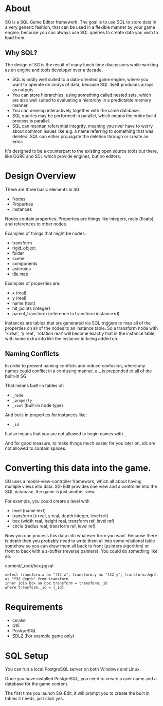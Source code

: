 # About

SG is a SQL Game Editor framework. The goal is to use SQL to store data in a very generic fashion, that can be used in a flexible manner by your game engine, because you can always use SQL queries to create data you wish to load from.

## Why SQL?

The design of SG is the result of many lunch time discussions while working as an engine and tools developer over a decade.  

* SQL is oddly well suited to a data-oriented game engine, where you want to operate on arrays of data, because SQL itself produces arrays as outputs.
* You can  store hierarchies, using something called nested sets, which are also well suited to evaluating a hierarchy in a predictable memory manner.
* You can develop interactively together with the same database.
* SQL queries may be performed in parallel, which means the entire build process is parallel.
* SQL can maintan referential integrity, meaning you nver have to worry about common issues like e.g. a name referring to something that was deleted. SQL can either propagate the deletion through or create an error.

It's designed to be a counterpart to the existing open source tools out there, like OGRE and SDL which provide engines, but no editors.

# Design Overview

There are three basic elements in SG:

* Nodes
* Properties
* Instances

Nodes contain properties. Properties are things like integers, reals (floats), and references to other nodes.

Examples of things that might be nodes:

* transform
* rigid_object
* folder
* scene
* components
* asteroids
* tile map

Examples of properties are:

* x (real)
* y (real)
* name (text) 
* hit_points (integer)
* parent_transform (reference to transform instance id)

Instances are tables that are generated via SQL triggers to map all of the properties on all of the nodes to an instance table. So a transform node with 'x real', 'y real', 'rotation real' will become exactly that in the instance table, with some extra info like the instance id being added on.

## Naming Conflicts

In order to prevent naming conflicts and reduce confusion, where any names could conflict in a confusing manner, a _ is prepended to all of the built-in SG

That means built-in tables of:
* `_node`
* `_property`
* `_root` (built-in node type)

And built-in properties for instances like:
* `_id`

It also means that you are not allowed to begin names with `_`.

And for good measure, to make things much easier for you later on, ids are not allowed to contain spaces.

# Converting this data into the game.

SG uses a model-view-controller framework, which all about having multiple views into data. SG-Edit provides one view and a controller into the SQL database, the game is just another view.

For example, you could create a level with

* level (name text)
* transform (x real, y real, depth integer, level ref)
* box (width real, height real, transform ref, level ref)
* circle (radius real, transform ref, level ref)

Now you can process this data into whatever form you want. Because there is depth then you probably need to write them all into some relational table somehow so you can draw them all back to front (painters algorithm) or front to back with a z-buffer (reverse painters). You could do something like so:

content/_root/box.pgsql:
```
select transform.x as "f32 x", transform.y as "f32 y", transform.depth as "f32 depth" from transform
inner join box on box.transform = transform._id
where transform._id = {_id}
```

# Requirements

* cmake
* Qt5
* PostgreSQL
* SDL2 (For example game only)

# SQL Setup

You can run a local PostgreSQL server on both Windows and Linux.

Once you have installed PostgreSQL, you need to create a user name and a database for the game content.

The first time you launch SG-Edit, it will prompt you to create the built in tables it needs, just click yes.

